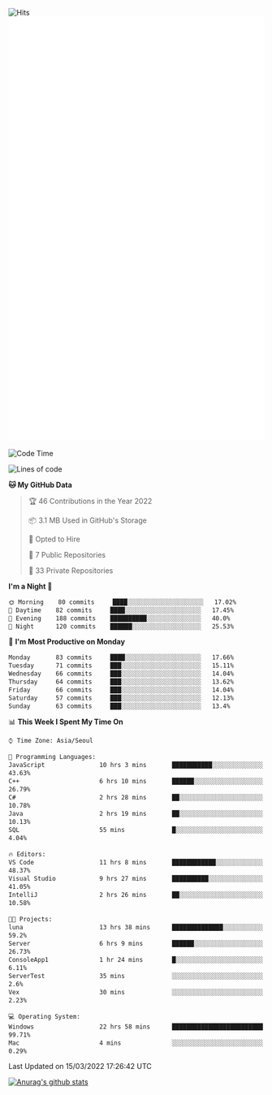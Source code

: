 ![Hits](https://hits.seeyoufarm.com/api/count/incr/badge.svg?url=https%3A%2F%2Fgithub.com%2Fkokose1234&count_bg=%2379C83D&title_bg=%23555555&icon=apple.svg&icon_color=%23E7E7E7&title=hits&edge_flat=false)
<br/>
![Metrics](https://github.com/kokose1234/kokose1234/blob/main/github-metrics.svg)

<!--START_SECTION:waka-->
![Code Time](http://img.shields.io/badge/Code%20Time-572%20hrs%2055%20mins-blue)

![Lines of code](https://img.shields.io/badge/From%20Hello%20World%20I%27ve%20Written-2%20Million%20lines%20of%20code-blue)

**🐱 My GitHub Data** 

> 🏆 46 Contributions in the Year 2022
 > 
> 📦 3.1 MB Used in GitHub's Storage 
 > 
> 💼 Opted to Hire
 > 
> 📜 7 Public Repositories 
 > 
> 🔑 33 Private Repositories  
 > 
**I'm a Night 🦉** 

```text
🌞 Morning    80 commits     ████░░░░░░░░░░░░░░░░░░░░░   17.02% 
🌆 Daytime    82 commits     ████░░░░░░░░░░░░░░░░░░░░░   17.45% 
🌃 Evening    188 commits    ██████████░░░░░░░░░░░░░░░   40.0% 
🌙 Night      120 commits    ██████░░░░░░░░░░░░░░░░░░░   25.53%

```
📅 **I'm Most Productive on Monday** 

```text
Monday       83 commits     ████░░░░░░░░░░░░░░░░░░░░░   17.66% 
Tuesday      71 commits     ███░░░░░░░░░░░░░░░░░░░░░░   15.11% 
Wednesday    66 commits     ███░░░░░░░░░░░░░░░░░░░░░░   14.04% 
Thursday     64 commits     ███░░░░░░░░░░░░░░░░░░░░░░   13.62% 
Friday       66 commits     ███░░░░░░░░░░░░░░░░░░░░░░   14.04% 
Saturday     57 commits     ███░░░░░░░░░░░░░░░░░░░░░░   12.13% 
Sunday       63 commits     ███░░░░░░░░░░░░░░░░░░░░░░   13.4%

```


📊 **This Week I Spent My Time On** 

```text
⌚︎ Time Zone: Asia/Seoul

💬 Programming Languages: 
JavaScript               10 hrs 3 mins       ███████████░░░░░░░░░░░░░░   43.63% 
C++                      6 hrs 10 mins       ██████░░░░░░░░░░░░░░░░░░░   26.79% 
C#                       2 hrs 28 mins       ██░░░░░░░░░░░░░░░░░░░░░░░   10.78% 
Java                     2 hrs 19 mins       ██░░░░░░░░░░░░░░░░░░░░░░░   10.13% 
SQL                      55 mins             █░░░░░░░░░░░░░░░░░░░░░░░░   4.04%

🔥 Editors: 
VS Code                  11 hrs 8 mins       ████████████░░░░░░░░░░░░░   48.37% 
Visual Studio            9 hrs 27 mins       ██████████░░░░░░░░░░░░░░░   41.05% 
IntelliJ                 2 hrs 26 mins       ██░░░░░░░░░░░░░░░░░░░░░░░   10.58%

🐱‍💻 Projects: 
luna                     13 hrs 38 mins      ██████████████░░░░░░░░░░░   59.2% 
Server                   6 hrs 9 mins        ██████░░░░░░░░░░░░░░░░░░░   26.73% 
ConsoleApp1              1 hr 24 mins        █░░░░░░░░░░░░░░░░░░░░░░░░   6.11% 
ServerTest               35 mins             ░░░░░░░░░░░░░░░░░░░░░░░░░   2.6% 
Vex                      30 mins             ░░░░░░░░░░░░░░░░░░░░░░░░░   2.23%

💻 Operating System: 
Windows                  22 hrs 58 mins      █████████████████████████   99.71% 
Mac                      4 mins              ░░░░░░░░░░░░░░░░░░░░░░░░░   0.29%

```


 Last Updated on 15/03/2022 17:26:42 UTC
<!--END_SECTION:waka-->

[![Anurag's github stats](https://github-readme-stats.vercel.app/api?username=kokose1234&theme=dracula)](https://github.com/anuraghazra/github-readme-stats)



	
